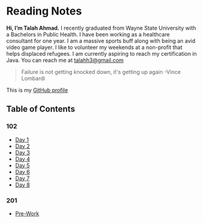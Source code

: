 # Reading Notes

**Hi, I’m Talah Ahmad.** I recently graduated from Wayne State University with a Bachelors in Public Health. I have been working as a healthcare consultant for one year. I am a massive sports buff along with being an avid video game player. I like to volunteer my weekends at a non-profit that helps displaced refugees. I am currently aspiring to reach my certification in Java. You can reach me at talahh3@gmail.com

> Failure is not getting knocked down, it's getting up again -Vince Lombardi

This is my [GitHub profile](https://github.com/TalahAhmad)

## Table of Contents

### 102

* [Day 1](class01.md)
* [Day 2](class02.md)
* [Day 3](class03.md)
* [Day 4](class04.md)
* [Day 5](class05.md)
* [Day 6](class06.md)
* [Day 7](class07.md)
* [Day 8](class08.md)

### 201

* [Pre-Work](prework201.md)
